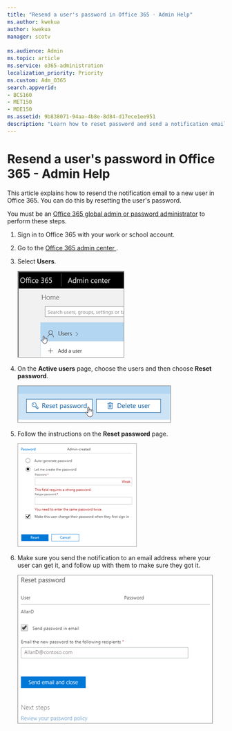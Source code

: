 ```yaml
---
title: "Resend a user's password in Office 365 - Admin Help"
ms.author: kwekua
author: kwekua
manager: scotv

ms.audience: Admin
ms.topic: article
ms.service: o365-administration
localization_priority: Priority
ms.custom: Adm_O365
search.appverid:
- BCS160
- MET150
- MOE150
ms.assetid: 9b838071-94aa-4b8e-8d84-d17ece1ee951
description: "Learn how to reset password and send a notification email to a new Office 365 user. "
---
```


# Resend a user's password in Office 365 - Admin Help

This article explains how to resend the notification email to a new user in Office 365. You can do this by resetting the user's password.
  
You must be an [Office 365 global admin or password administrator](about-admin-roles.md) to perform these steps. 
  
1. Sign in to Office 365 with your work or school account. 
    
2. Go to the [ Office 365 admin center ](../admin-overview/about-the-admin-center.md).
    
3. Select **Users**.
    
    ![Click on User.](../media/1596dc50-1d06-4b3a-83c3-2791d0856d6f.png)
  
4. On the **Active users** page, choose the users and then choose **Reset password**.
    
    ![The Reset password button.](../media/b2c7f0c6-3297-48a6-b77e-e6877222b9db.png)
  
5. Follow the instructions on the **Reset password** page. 
    
    ![Create a password.](../media/dc90e67d-65ec-49d1-a3af-8bc53b59b4fb.png)
  
6. Make sure you send the notification to an email address where your user can get it, and follow up with them to make sure they got it.
    
    ![Send reset password notification email to user](../media/cc5110af-f9e8-4777-a0fc-9db76e0ddf73.png)
  

